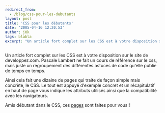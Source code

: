 ```yaml
---
redirect_from:
  - /blog/css-pour-les-debutants
layout: post
title: 'CSS pour les débutants'
date: '2005-04-16 12:20:53'
author: j0k
tags: blabla
excerpt: "Un article fort complet sur les CSS est à votre disposition sur le site de developpez.com.   Pascale Lambert ne fait un cours de référence sur le css, mais juste un regroupement des différentes astuces de code qu'elle publie de temps en temps.  \n  \nAinsi cela fait une dizaine de pages qui traite de façon simple mais concrète, le CSS. Le tout est appuyé      …"
---
```


Un article fort complet sur les CSS est à votre disposition sur le site de developpez.com.   Pascale Lambert ne fait un cours de référence sur le css, mais juste un regroupement des différentes astuces de code qu'elle publie de temps en temps.

Ainsi cela fait une dizaine de pages qui traite de façon simple mais concrète, le CSS. Le tout est appuyé d'exemple concret et un récapitulatif en haut de page vous indique les attributs utilisés ainsi que la compatibilité avec les navigateurs.

Amis débutant dans le CSS, ces [pages](http://plambert.developpez.com/css-debutant/cours1.php) sont faites pour vous !
